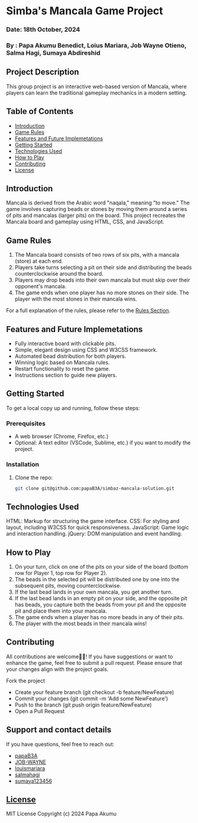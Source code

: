 # Simba's Mancala Game Project

### Date: 18th October, 2024
### By : Papa Akumu Benedict, Loius Mariara, Job Wayne Otieno, Salma Hagi, Sumaya Abdireshid

## Project Description
This group project is an interactive web-based version of Mancala, 
where players can learn the traditional gameplay mechanics in a modern setting.

## Table of Contents

- [Introduction](#introduction)
- [Game Rules](#game-rules)
- [Features and Future Implemetations](#features-and-future-implemetations)
- [Getting Started](#getting-started)
- [Technologies Used](#technologies-used)
- [How to Play](#how-to-play)
- [Contributing](#contributing)
- [License](#license)

## Introduction
Mancala is derived from the Arabic word "naqala," meaning "to move." 
The game involves capturing beads or stones by moving them around a series 
of pits and mancalas (larger pits) on the board. This project recreates the Mancala board and gameplay using 
HTML, CSS, and JavaScript.

## Game Rules
1. The Mancala board consists of two rows of six pits, with a mancala (store) at each end.
2. Players take turns selecting a pit on their side and distributing the beads counterclockwise around the board.
3. Players may drop beads into their own mancala but must skip over their opponent's mancala.
4. The game ends when one player has no more stones on their side. The player with the most stones in their mancala wins.

For a full explanation of the rules, please refer to the [Rules Section](#how-to-play).

## Features and Future Implemetations
- Fully interactive board with clickable pits.
- Simple, elegant design using CSS and W3CSS framework.
- Automated bead distribution for both players.
- Winning logic based on Mancala rules.
- Restart functionality to reset the game.
- Instructions section to guide new players.

## Getting Started
To get a local copy up and running, follow these steps:

### Prerequisites
- A web browser (Chrome, Firefox, etc.)
- Optional: A text editor (VSCode, Sublime, etc.) if you want to modify the project.

### Installation
1. Clone the repo:
   ```bash
   git clone git@github.com:papaB3A/simbaz-mancala-solution.git

## Technologies Used
HTML: Markup for structuring the game interface.
CSS: For styling and layout, including W3CSS for quick responsiveness.
JavaScript: Game logic and interaction handling.
jQuery: DOM manipulation and event handling.

## How to Play
1. On your turn, click on one of the pits on your side of the board (bottom row for Player 1, top row for Player 2).
2. The beads in the selected pit will be distributed one by one into the subsequent pits, moving counterclockwise.
3. If the last bead lands in your own mancala, you get another turn.
4. If the last bead lands in an empty pit on your side, and the opposite pit has beads, you capture both the beads from your pit and the opposite pit and place them into your mancala.
5. The game ends when a player has no more beads in any of their pits.
6. The player with the most beads in their mancala wins!

## Contributing
All contributions are welcome🤣💯! If you have suggestions or want to enhance the game, 
feel free to submit a pull request. Please ensure that your changes align with the project goals.

Fork the project
- Create your feature branch (git checkout -b feature/NewFeature)
- Commit your changes (git commit -m 'Add some NewFeature')
- Push to the branch (git push origin feature/NewFeature)
- Open a Pull Request

## Support and contact details
If you have questions, feel free to reach out:
* [papaB3A](https://github.com/papaB3A)
* [JOB-WAYNE](https://github.com/JOB-WAYNE)
* [louismariara](https://github.com/louismariara)
* [salmahagi](https://github.com/salmahagi)
* [sumaya123456](https://github.com/sumaya123456)

## [License](LICENSE)
MIT License
Copyright (c) 2024 Papa Akumu
